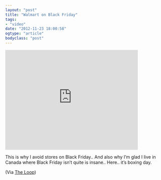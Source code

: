 ```yaml
---
layout: "post"
title: "Walmart on Black Friday"
tags: 
- "video"
date: "2012-11-23 18:00:58"
ogtype: "article"
bodyclass: "post"
---
```


<iframe allowfullscreen="" frameborder="0" height="315" src="http://www.youtube.com/embed/8O6IMYSSs7c" width="420"></iframe>

This is why I avoid stores on Black Friday.. And also why I’m glad I live in Canada where Black Friday isn’t quite is insane.. Here.. it’s boxing day.

(Via [The Loop](http://www.loopinsight.com/2012/11/23/wtf-people-at-walmart/))